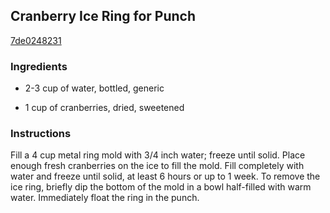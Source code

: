 ## Cranberry Ice Ring for Punch

[7de0248231](http://www.food.com/recipe/cranberry-ice-ring-for-punch-263904)

### Ingredients

 - 2-3 cup of water, bottled, generic

 - 1 cup of cranberries, dried, sweetened

### Instructions

Fill a 4 cup metal ring mold with 3/4 inch water; freeze until solid. Place enough fresh cranberries on the ice to fill the mold. Fill completely with water and freeze until solid, at least 6 hours or up to 1 week. To remove the ice ring, briefly dip the bottom of the mold in a bowl half-filled with warm water. Immediately float the ring in the punch.